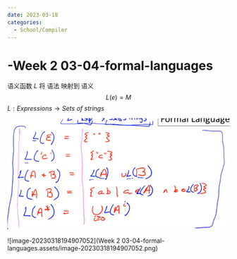 ```yaml
---
date: 2023-03-18
categories:
  - School/Compiler
---
```


# -Week 2 03-04-formal-languages

语义函数 $L$ 将 语法 映射到 语义
$$
L(e) = M
$$
$L: Expressions \to Sets\ of\ strings$

<img src="Week 2 03-04-formal-languages.assets/image-20230318194337442.png" alt="image-20230318194337442" style="zoom:67%;" />

![image-20230318194907052](Week 2 03-04-formal-languages.assets/image-20230318194907052.png)



